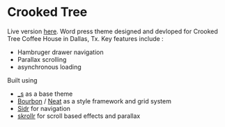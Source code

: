 Crooked Tree
===

Live version [here](http://crookedtreecoffeehouse.com).
Word press theme designed and devloped for Crooked Tree Coffee House in Dallas, Tx. Key features include :

* Hambruger drawer navigation
* Parallax scrolling 
* asynchronous loading 

Built using 

* [_s](http://underscores.me/) as a base theme 
* [Bourbon](http://bourbon.io/) / [Neat](http://neat.bourbon.io/) as a style framework and grid system 
* [Sidr](http://www.berriart.com/sidr/) for navigation
* [skrollr](http://prinzhorn.github.io/skrollr/) for scroll based effects and parallax